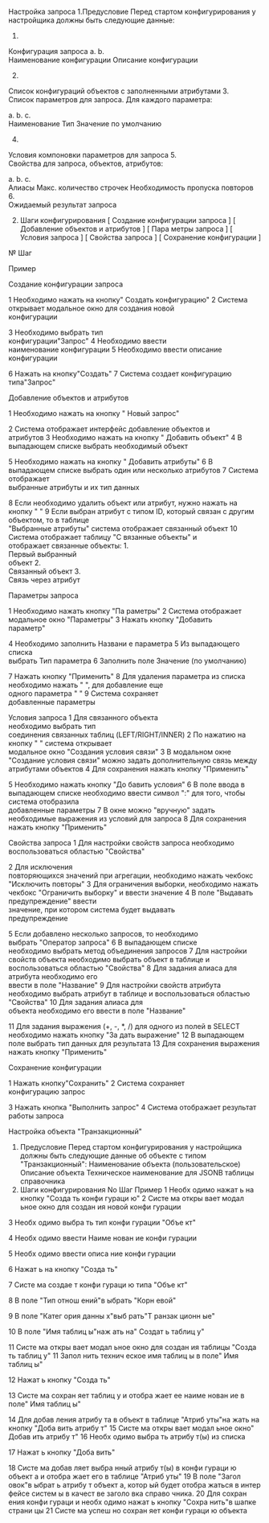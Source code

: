 Настройка запроса 
1.Предусловие 
Перед стартом конфигурирования у настройщика должны быть следующие данные: 

1.  
Конфигурация запроса 
a.  b.  
Наименование конфигурации Описание конфигурации 

2.  
Список конфигураций объектов с заполненными атрибутами 3.  
Список параметров для запроса. Для каждого параметра: 

a.  b.  c.  
Наименование 
Тип 
Значение по умолчанию 

4.  
Условия компоновки параметров для запроса 5.  
Свойства для запроса, объектов, атрибутов: 

a.  b.  c.  
Алиасы 
Макс. количество строчек 
Необходимость пропуска повторов 
6.  
Ожидаемый результат запроса 

2. Шаги конфигурирования 
[ Создание конфигурации запроса ] [ Добавление объектов и атрибутов ] [ Пара метры запроса ] [ Условия запроса ] [ Свойства запроса ] [ Сохранение  конфигурации ] 


№ 
Шаг 



Пример 

Создание конфигурации запроса


1 
Необходимо нажать на кнопку" Создать конфигурацию"
2 
Система открывает модальное  окно для создания новой  
конфигурации






3 
Необходимо выбрать тип  
конфигурации"Запрос"
4 
Необходимо ввести  
наименование конфигурации
5 
Необходимо ввести описание  конфигурации






6 
Нажать на кнопку"Создать"
7 
Система создает конфигурацию  типа"Запрос"






Добавление объектов и атрибутов


1 
Необходимо нажать на кнопку " Новый запрос"






2 
Система отображает интерфейс  добавление объектов и  
атрибутов
3 
Необходимо нажать на кнопку " Добавить объект"
4 
В выпадающем списке выбрать  необходимый объект





5 
Необходимо нажать на кнопку " Добавить атрибуты"
6 
В выпадающем списке выбрать  один или несколько атрибутов
7 
Система отображает  
выбранные атрибуты и их тип  данных




8 
Если необходимо удалить  объект или атрибут, нужно  нажать на кнопку " "
9 
Если выбран атрибут с типом ID, который связан с другим  
объектом, то в таблице  
"Выбранные атрибуты" система  отображает связанный объект
10 
Система отображает таблицу "С вязанные объекты" и  
отображает связанные объекты: 1.  
Первый выбранный  
объект 
2.  
Связанный объект 
3.  
Связь через атрибут



Параметры запроса



1 
Необходимо нажать кнопку "Па раметры"
2 
Система отображает  
модальное окно "Параметры"
3 
Нажать кнопку "Добавить  
параметр"




4 
Необходимо заполнить Названи е параметра
5 
Из выпадающего списка  
выбрать Тип параметра
6 
Заполнить поле Значение (по  умолчанию)




7 
Нажать кнопку "Применить"
8 
Для удаления параметра из  списка необходимо нажать " 
", для добавление еще  
одного параметра " 
"
9 
Система сохраняет  
добавленные параметры



Условия запроса
1 
Для связанного объекта  
необходимо выбрать тип  
соединения связанных таблиц  (LEFT/RIGHT/INNER)
2 
По нажатию на кнопку " 
" система открывает  
модальное окно "Создания  условия связи"
3 
В модальном окне "Создание  условия связи" можно задать  дополнительную связь между  атрибутами объектов
4 
Для сохранения нажать кнопку  "Применить"






5 
Необходимо нажать кнопку "До бавить условия"
6 
В поле ввода в выпадающем  списке необходимо ввести  символ ":" для того, чтобы  система отобразила  
добавленные параметры
7 
В окне можно "вручную" задать  необходимые выражения из  условий для запроса
8 
Для сохранения нажать кнопку  "Применить"



Свойства запроса
1 
Для настройки свойств запроса необходимо воспользоваться  областью "Свойства"








2 
Для исключения  
повторяющихся значений при  агрегации, необходимо нажать  чекбокс "Исключить повторы"
3 
Для ограничения выборки,  необходимо нажать чекбокс  "Ограничить выборку" и ввести  значение
4 
В поле "Выдавать  
предупреждение" ввести  
значение, при котором система  будет выдавать  
предупреждение






5 
Если добавлено несколько  запросов, то необходимо  
выбрать "Оператор запроса"
6 
В выпадающем списке  
необходимо выбрать метод  объединения запросов
7 
Для настройки свойств объекта  необходимо выбрать объект в  таблице и воспользоваться  областью "Свойства"
8 
Для задания алиаса для  
атрибута необходимо его  
ввести в поле "Название"
9 
Для настройки свойств атрибута необходимо выбрать атрибут в  таблице и воспользоваться  областью "Свойства"
10 
Для задания алиаса для  
объекта необходимо его ввести  в поле "Название"







11 
Для задания выражения (+, -, *,  /) для одного из полей в SELECT  необходимо нажать кнопку "За дать выражение"
12 
В выпадающем поле выбрать  тип данных для результата
13 
Для сохранения выражения  нажать кнопку "Применить"






Сохранение конфигурации


1 
Нажать кнопку"Сохранить"
2 
Система сохраняет  
конфигурацию запрос




3 
Нажать кнопка "Выполнить  запрос"
4 
Система отображает результат  работы запроса

Настройка объекта "Транзакционный"
1. Предусловие
Перед стартом конфигурирования у настройщика должны быть следующие данные об объекте с типом "Транзакционный":
Наименование объекта (пользовательское)
Описание объекта
Техническое наименование для JSONB таблицы справочника
2. Шаги конфигурирования
No Шаг Пример
1 Необх
одимо
нажат
ь на
кнопку
"Созда
ть
конфи
гураци
ю"
2 Систе
ма
откры
вает
модал
ьное
окно
для
создан
ия
новой
конфи
гурации

3 Необх
одимо
выбра
ть тип
конфи
гурации
"Объе
кт"

4 Необх
одимо
ввести
Наиме
нован
ие
конфи
гурации

5 Необх
одимо
ввести
описа
ние
конфи
гурации

6 Нажат
ь на
кнопку
"Созда
ть"

7 Систе
ма
создае
т
конфи
гураци
ю типа
"Объе
кт"

8 В поле
"Тип
отнош
ений"в
ыбрать
"Корн
евой"

9 В поле
"Катег
ория
данны
х"выб
рать"Т
ранзак
ционн
ые"

10 В поле
"Имя
таблиц
ы"наж
ать на"
Создат
ь
таблиц
у"

11 Систе
ма
откры
вает
модал
ьное
окно
для
создан
ия
таблицы
"Созда
ть
таблиц
у"
11 Запол
нить
технич
еское
имя
таблиц
ы в
поле"
Имя
таблиц
ы"

12 Нажат
ь
кнопку
"Созда
ть"

13 Систе
ма
сохран
яет
таблиц
у и
отобра
жает
ее
наиме
нован
ие в
поле"
Имя
таблиц
ы"

14 Для
добав
ления
атрибу
та в
объект
в
таблице
"Атриб
уты"на
жать
на
кнопку
"Доба
вить
атрибу
т"
15 Систе
ма
откры
вает
модал
ьное
окно"
Добав
ить
атрибу
т"
16 Необх
одимо
выбра
ть
атрибу
т(ы)
из
списка

17 Нажат
ь
кнопку
"Доба
вить"

18 Систе
ма
добав
ляет
выбра
нный
атрибу
т(ы) в
конфи
гураци
ю
объект
а и
отобра
жает
его в
таблице
"Атриб
уты"
19 В поле
"Загол
овок"в
ыбрат
ь
атрибу
т
объект
а,
котор
ый
будет
отобра
жаться
в
интер
фейсе
систем
ы в
качест
ве
заголо
вка
справо
чника.
20 Для
сохран
ения
конфи
гураци
и
необх
одимо
нажат
ь
кнопку
"Сохра
нить"в
шапке
страни
цы
21 Систе
ма
успеш
но
сохран
яет
конфи
гураци
ю
объекта


